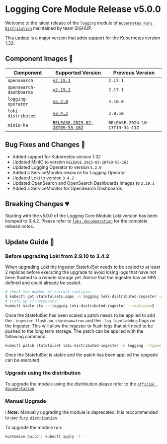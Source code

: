 # Logging Core Module Release v5.0.0

Welcome to the latest release of the `logging` module of [`Kubernetes Fury Distribution`](https://github.com/sighupio/fury-distribution) maintained by team SIGHUP.

This update is a major version that adds support for the Kubernetes version 1.32.

## Component Images 🚢

| Component               | Supported Version                                                                                  | Previous Version               |
| ----------------------- | -------------------------------------------------------------------------------------------------- | ------------------------------ |
| `opensearch`            | [`v2.19.1`](https://github.com/opensearch-project/OpenSearch/releases/tag/2.19.1)                  | `2.17.1`                       |
| `opensearch-dashboards` | [`v2.19.1`](https://github.com/opensearch-project/OpenSearch-Dashboards/releases/tag/2.19.1)       | `2.17.1`                       |
| `logging-operator`      | [`v5.2.0`](https://github.com/kube-logging/logging-operator/releases/tag/5.2.0)                    | `4.10.0`                       |
| `loki-distributed`      | [`v3.4.2`](https://github.com/grafana/loki/releases/tag/v3.4.2)                                    | `2.9.10`                       |
| `minio-ha`              | [`RELEASE.2025-02-28T09-55-16Z`](https://github.com/minio/minio/tree/RELEASE.2025-02-28T09-55-16Z) | `RELEASE.2024-10-13T13-34-11Z` |

## Bug Fixes and Changes 🐛

- Added support for Kubernetes version 1.32
- Updated MinIO to version `RELEASE.2025-02-28T09-55-16Z`
- Updated Logging Operator to version `5.2.0`
- Added a ServiceMonitor resource for Logging Operator
- Updated Loki to version `3.4.2`
- Updated OpenSearch and OpenSearch Dashboards images to `2.19.1`
- Added a ServiceMonitor for OpenSearch Dashboards

## Breaking Changes 💔

Starting with the v5.0.0 of the Logging Core Module Loki version has been bumped to 3.4.2. Please refer to [`loki documentation`](https://grafana.com/docs/loki/v3.4.x/setup/upgrade/)
for the complete release notes.

## Update Guide 🦮

### Before upgrading Loki from 2.9.10 to 3.4.2

When upgrading Loki the Ingester StatefulSet needs to be scaled to at least 2 replicas before executing the upgrade to avoid losing logs that have not been flushed to a remote storage yet. Notice that the ingester has an HPA defined and could already be scaled.

```bash
# check the number of current replicas:
$ kubectl get statefulsets.apps -n logging loki-distributed-ingester -o jsonpath={.status.currentReplicas}
# scale up if necessary:
kubectl scale sts -n logging loki-distributed-ingester --replicas=2
```

Once the StatefulSet has been scaled a patch needs to be applied to add the `-ingester.flush-on-shutdown=true` and the `-log.level=debug` flags on the Ingester. This will allow the ingester to flush logs that still need to be pushed to the long term storage. The patch can be applied with the following command:

```bash
kubectl patch statefulset loki-distributed-ingester -n logging --type='json' -p="[{\"op\":\"replace\",\"path\":\"/spec/template/spec/containers/0/args\",\"value\":[\"-config.file=/etc/loki/config/config.yaml\",\"-ingester.flush-on-shutdown=true\",\"-log.level=debug\",\"-target=ingester\"]}]"
```

Once the StatefulSet is stable and the patch has been applied the upgrade can be executed.

### Upgrade using the distribution

To upgrade the module using the distribution please refer to the [`official documentation`](https://docs.kubernetesfury.com/docs/upgrades/upgrades)

### Manual Upgrade

ℹ️ **Note:** Manually upgrading the module is deprecated. It is reccommended to use [`fury distribution`](https://github.com/sighupio/fury-distribution)

To upgrade the module run:

```bash
kustomize build | kubectl apply -f -
```
